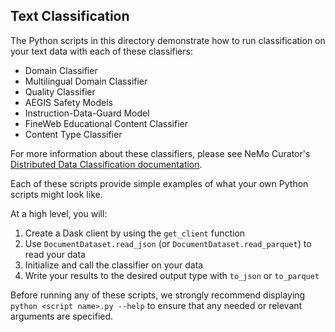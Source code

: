 ## Text Classification

The Python scripts in this directory demonstrate how to run classification on your text data with each of these classifiers:

- Domain Classifier
- Multilingual Domain Classifier
- Quality Classifier
- AEGIS Safety Models
- Instruction-Data-Guard Model
- FineWeb Educational Content Classifier
- Content Type Classifier

For more information about these classifiers, please see NeMo Curator's [Distributed Data Classification documentation](https://docs.nvidia.com/nemo-framework/user-guide/latest/datacuration/distributeddataclassification.html).

Each of these scripts provide simple examples of what your own Python scripts might look like.

At a high level, you will:

1. Create a Dask client by using the `get_client` function
2. Use `DocumentDataset.read_json` (or `DocumentDataset.read_parquet`) to read your data
3. Initialize and call the classifier on your data
4. Write your results to the desired output type with `to_json` or `to_parquet`

Before running any of these scripts, we strongly recommend displaying `python <script name>.py --help` to ensure that any needed or relevant arguments are specified.
